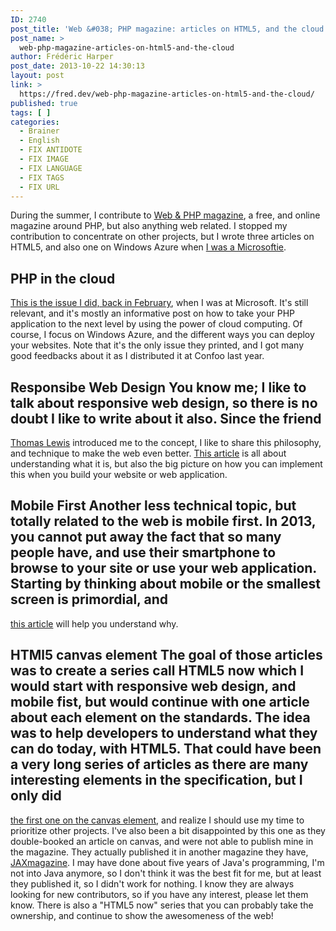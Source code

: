 ```yaml
---
ID: 2740
post_title: 'Web &#038; PHP magazine: articles on HTML5, and the cloud'
post_name: >
  web-php-magazine-articles-on-html5-and-the-cloud
author: Frédéric Harper
post_date: 2013-10-22 14:30:13
layout: post
link: >
  https://fred.dev/web-php-magazine-articles-on-html5-and-the-cloud/
published: true
tags: [ ]
categories:
  - Brainer
  - English
  - FIX ANTIDOTE
  - FIX IMAGE
  - FIX LANGUAGE
  - FIX TAGS
  - FIX URL
---
```

During the summer, I contribute to <a href="https://entwickler.de/webandphp/" target="_blank" rel="noopener noreferrer">Web & PHP magazine</a>, a free, and online magazine around PHP, but also anything web related. I stopped my contribution to concentrate on other projects, but I wrote three articles on HTML5, and also one on Windows Azure when [I was a Microsoftie][1]. 
## PHP in the cloud

<a href="https://entwickler.de/webandphp/wandphp-issues/february-2013-126083.html" target="_blank" rel="noopener noreferrer">This is the issue I did, back in February</a>, when I was at Microsoft. It's still relevant, and it's mostly an informative post on how to take your PHP application to the next level by using the power of cloud computing. Of course, I focus on Windows Azure, and the different ways you can deploy your websites. Note that it's the only issue they printed, and I got many good feedbacks about it as I distributed it at Confoo last year. 
## Responsibe Web Design You know me; I like to talk about responsive web design, so there is no doubt I like to write about it also. Since the friend 

<a href="https://twitter.com/TommyLee" target="_blank" rel="noopener noreferrer">Thomas Lewis</a> introduced me to the concept, I like to share this philosophy, and technique to make the web even better. <a href="https://entwickler.de/webandphp/html5-now-responsive-web-design-125867.html" target="_blank" rel="noopener noreferrer">This article</a> is all about understanding what it is, but also the big picture on how you can implement this when you build your website or web application. 
## Mobile First Another less technical topic, but totally related to the web is mobile first. In 2013, you cannot put away the fact that so many people have, and use their smartphone to browse to your site or use your web application. Starting by thinking about mobile or the smallest screen is primordial, and 

<a href="https://entwickler.de/webandphp/html5-now-mobile-first-125837.html" target="_blank" rel="noopener noreferrer">this article</a> will help you understand why. 
## HTMl5 canvas element The goal of those articles was to create a series call HTML5 now which I would start with responsive web design, and mobile fist, but would continue with one article about each element on the standards. The idea was to help developers to understand what they can do today, with HTML5. That could have been a very long series of articles as there are many interesting elements in the specification, but I only did 

<a href="https://jaxenter.com/sketch-appeal-using-html5-canvas-2-107002.html" target="_blank" rel="noopener noreferrer">the first one on the canvas element</a>, and realize I should use my time to prioritize other projects. I've also been a bit disappointed by this one as they double-booked an article on canvas, and were not able to publish mine in the magazine. They actually published it in another magazine they have, [JAXmagazine][2]. I may have done about five years of Java's programming, I'm not into Java anymore, so I don't think it was the best fit for me, but at least they published it, so I didn't work for nothing. I know they are always looking for new contributors, so if you have any interest, please let them know. There is also a "HTML5 now" series that you can probably take the ownership, and continue to show the awesomeness of the web!

 [1]: http://fred.dev/im-leaving-microsoft-looking-for-a-new-opportunity/ "I’m leaving Microsoft, looking for a new opportunity"
 [2]: https://jaxenter.com/jax-magazine